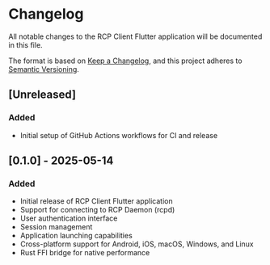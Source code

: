 # Changelog

All notable changes to the RCP Client Flutter application will be documented in this file.

The format is based on [Keep a Changelog](https://keepachangelog.com/en/1.0.0/),
and this project adheres to [Semantic Versioning](https://semver.org/spec/v2.0.0.html).

## [Unreleased]

### Added
- Initial setup of GitHub Actions workflows for CI and release

## [0.1.0] - 2025-05-14

### Added
- Initial release of RCP Client Flutter application
- Support for connecting to RCP Daemon (rcpd)
- User authentication interface
- Session management
- Application launching capabilities
- Cross-platform support for Android, iOS, macOS, Windows, and Linux
- Rust FFI bridge for native performance
